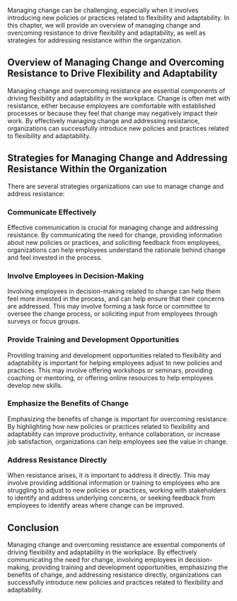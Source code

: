 
Managing change can be challenging, especially when it involves introducing new policies or practices related to flexibility and adaptability. In this chapter, we will provide an overview of managing change and overcoming resistance to drive flexibility and adaptability, as well as strategies for addressing resistance within the organization.

Overview of Managing Change and Overcoming Resistance to Drive Flexibility and Adaptability
-------------------------------------------------------------------------------------------

Managing change and overcoming resistance are essential components of driving flexibility and adaptability in the workplace. Change is often met with resistance, either because employees are comfortable with established processes or because they feel that change may negatively impact their work. By effectively managing change and addressing resistance, organizations can successfully introduce new policies and practices related to flexibility and adaptability.

Strategies for Managing Change and Addressing Resistance Within the Organization
--------------------------------------------------------------------------------

There are several strategies organizations can use to manage change and address resistance:

### Communicate Effectively

Effective communication is crucial for managing change and addressing resistance. By communicating the need for change, providing information about new policies or practices, and soliciting feedback from employees, organizations can help employees understand the rationale behind change and feel invested in the process.

### Involve Employees in Decision-Making

Involving employees in decision-making related to change can help them feel more invested in the process, and can help ensure that their concerns are addressed. This may involve forming a task force or committee to oversee the change process, or soliciting input from employees through surveys or focus groups.

### Provide Training and Development Opportunities

Providing training and development opportunities related to flexibility and adaptability is important for helping employees adjust to new policies and practices. This may involve offering workshops or seminars, providing coaching or mentoring, or offering online resources to help employees develop new skills.

### Emphasize the Benefits of Change

Emphasizing the benefits of change is important for overcoming resistance. By highlighting how new policies or practices related to flexibility and adaptability can improve productivity, enhance collaboration, or increase job satisfaction, organizations can help employees see the value in change.

### Address Resistance Directly

When resistance arises, it is important to address it directly. This may involve providing additional information or training to employees who are struggling to adjust to new policies or practices, working with stakeholders to identify and address underlying concerns, or seeking feedback from employees to identify areas where change can be improved.

Conclusion
----------

Managing change and overcoming resistance are essential components of driving flexibility and adaptability in the workplace. By effectively communicating the need for change, involving employees in decision-making, providing training and development opportunities, emphasizing the benefits of change, and addressing resistance directly, organizations can successfully introduce new policies and practices related to flexibility and adaptability.
